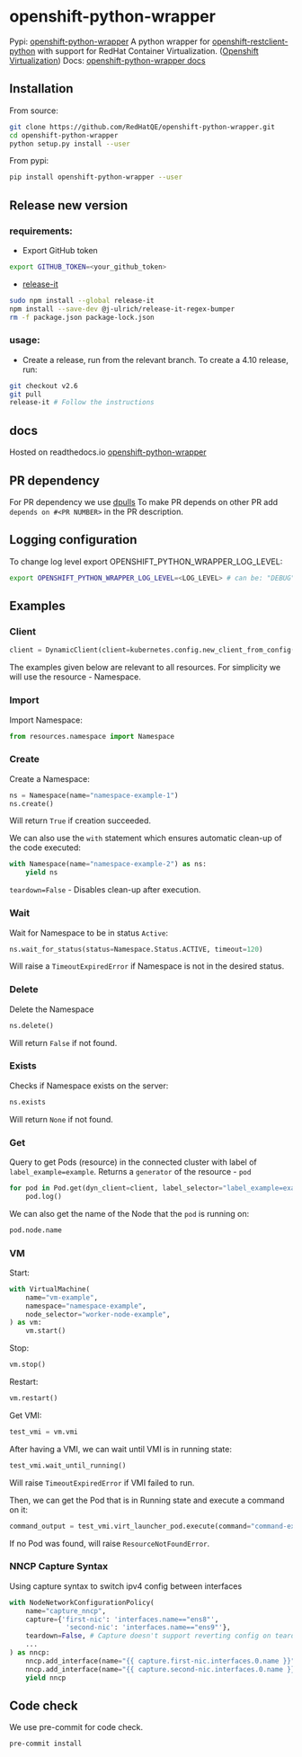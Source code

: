 # openshift-python-wrapper
Pypi: [openshift-python-wrapper](https://pypi.org/project/openshift-python-wrapper)
A python wrapper for [openshift-restclient-python](https://github.com/openshift/openshift-restclient-python) with support for RedHat Container Virtualization. ([Openshift Virtualization](https://www.openshift.com/learn/topics/virtualization))
Docs: [openshift-python-wrapper docs](https://openshift-python-wrapper.readthedocs.io/en/latest/)

## Installation
From source:
```bash
git clone https://github.com/RedHatQE/openshift-python-wrapper.git
cd openshift-python-wrapper
python setup.py install --user
```
From pypi:
```bash
pip install openshift-python-wrapper --user
```

## Release new version
### requirements:
* Export GitHub token
```bash
export GITHUB_TOKEN=<your_github_token>
```
* [release-it](https://github.com/release-it/release-it)
```bash
sudo npm install --global release-it
npm install --save-dev @j-ulrich/release-it-regex-bumper
rm -f package.json package-lock.json
```
### usage:
* Create a release, run from the relevant branch.
To create a 4.10 release, run:
```bash
git checkout v2.6
git pull
release-it # Follow the instructions
```

## docs
Hosted on readthedocs.io [openshift-python-wrapper](https://openshift-python-wrapper.readthedocs.io/en/latest/)

## PR dependency
For PR dependency we use [dpulls](https://www.dpulls.com/)
To make PR depends on other PR add `depends on #<PR NUMBER>` in the PR description.

## Logging configuration
To change log level export OPENSHIFT_PYTHON_WRAPPER_LOG_LEVEL:

```bash
export OPENSHIFT_PYTHON_WRAPPER_LOG_LEVEL=<LOG_LEVEL> # can be: "DEBUG", "INFO", "WARNING", "ERROR", "CRITICAL"
```

## Examples
### Client
```python
client = DynamicClient(client=kubernetes.config.new_client_from_config())
```
The examples given below are relevant to all resources. For simplicity we will use the resource - Namespace.
### Import
Import Namespace:
```python
from resources.namespace import Namespace
```
### Create
Create a Namespace:
```python
ns = Namespace(name="namespace-example-1")
ns.create()
```
Will return ``True`` if creation succeeded.

We can also use the ``with`` statement which ensures automatic clean-up of the code executed:
```python
with Namespace(name="namespace-example-2") as ns:
    yield ns
```
``teardown=False`` -  Disables clean-up after execution.
### Wait
Wait for Namespace to be in status ``Active``:
```python
ns.wait_for_status(status=Namespace.Status.ACTIVE, timeout=120)
```
Will raise a ``TimeoutExpiredError`` if Namespace is not in the desired status.
### Delete
Delete the Namespace
```python
ns.delete()
```
Will return ``False`` if not found.
### Exists
Checks if Namespace exists on the server:
```python
ns.exists
```
Will return ``None`` if not found.
### Get
Query to get Pods (resource) in the connected cluster with label of ``label_example=example``. Returns a ``generator`` of the resource - ``pod``
```python
for pod in Pod.get(dyn_client=client, label_selector="label_example=example")):
    pod.log()
```
We can also get the name of the Node that the ``pod`` is running on:
```python
pod.node.name
```
### VM
Start:
```python
with VirtualMachine(
    name="vm-example",
    namespace="namespace-example",
    node_selector="worker-node-example",
) as vm:
    vm.start()
```
Stop:
```python
vm.stop()
```
Restart:
```python
vm.restart()
```
Get VMI:
```python
test_vmi = vm.vmi
```
After having a VMI, we can wait until VMI is in running state:
```python
test_vmi.wait_until_running()
```
Will raise ``TimeoutExpiredError`` if VMI failed to run.

Then, we can get the Pod that is in Running state and execute a command on it:
```python
command_output = test_vmi.virt_launcher_pod.execute(command="command-example")
```
If no Pod was found, will raise ``ResourceNotFoundError``.

### NNCP Capture Syntax
Using capture syntax to switch ipv4 config between interfaces
```python
with NodeNetworkConfigurationPolicy(
    name="capture_nncp",
    capture={'first-nic': 'interfaces.name=="ens8"',
              'second-nic': 'interfaces.name=="ens9"'},
    teardown=False, # Capture doesn't support reverting config on teardown
    ...
) as nncp:
    nncp.add_interface(name="{{ capture.first-nic.interfaces.0.name }}", set_ipv4="{{ capture.second-nic.interfaces.0.ipv4 }}")
    nncp.add_interface(name="{{ capture.second-nic.interfaces.0.name }}", set_ipv4="{{ capture.first-nic.interfaces.0.ipv4 }}")
    yield nncp
```

## Code check
We use pre-commit for code check.
```bash
pre-commit install
```
